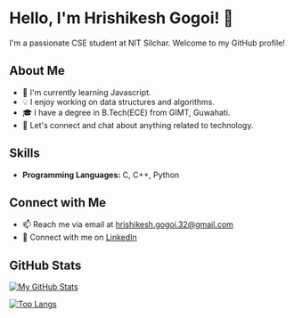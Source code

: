 # Hello, I'm Hrishikesh Gogoi! 👋

I'm a passionate CSE student at NIT Silchar. Welcome to my GitHub profile! 

## About Me

- 🌱 I'm currently learning Javascript.
- 💡 I enjoy working on data structures and algorithms.
- 🎓 I have a degree in B.Tech(ECE) from GIMT, Guwahati.
- 💬 Let's connect and chat about anything related to technology.

## Skills

- **Programming Languages:** C, C++, Python

## Connect with Me

- 📫 Reach me via email at hrishikesh.gogoi.32@gmail.com
- 💼 Connect with me on [LinkedIn](https://www.linkedin.com/in/hrishikesh-gogoi-60ab091a1/)

## GitHub Stats

[![My GitHub Stats](https://github-readme-stats.vercel.app/api?username=hrishikeshgogoi&show_icons=true&hide_title=true&hide=contribs,prs&count_private=true&theme=dark)](https://github.com/hrishikeshgogoi)

[![Top Langs](https://github-readme-stats.vercel.app/api/top-langs/?username=hrishikeshgogoi&layout=compact&theme=dark)](https://github.com/hrishikeshgogoi)
